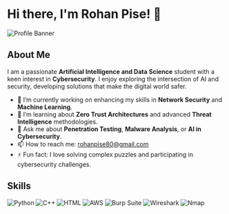 # Hi there, I'm Rohan Pise! 👋

![Profile Banner](https://via.placeholder.com/800x200.png?text=Welcome+to+Rohan's+GitHub+Profile)

## About Me

I am a passionate **Artificial Intelligence and Data Science** student with a keen interest in **Cybersecurity**. I enjoy exploring the intersection of AI and security, developing solutions that make the digital world safer.

- 🔭 I’m currently working on enhancing my skills in **Network Security** and **Machine Learning**.
- 🌱 I’m learning about **Zero Trust Architectures** and advanced **Threat Intelligence** methodologies.
- 💬 Ask me about **Penetration Testing**, **Malware Analysis**, or **AI in Cybersecurity**.
- 📫 How to reach me: [rohanpise80@gmail.com](mailto:rohanpise80@gmail.com)
- ⚡ Fun fact: I love solving complex puzzles and participating in cybersecurity challenges.

## Skills

![Python](https://img.shields.io/badge/Python-3776AB?style=for-the-badge&logo=python&logoColor=white)
![C++](https://img.shields.io/badge/C++-00599C?style=for-the-badge&logo=cplusplus&logoColor=white)
![HTML](https://img.shields.io/badge/HTML-E34F26?style=for-the-badge&logo=html5&logoColor=white)
![AWS](https://img.shields.io/badge/AWS-232F3E?style=for-the-badge&logo=amazonaws&logoColor=white)
![Burp Suite](https://img.shields.io/badge/Burp_Suite-FF6C37?style=for-the-badge&logo=burpsuite&logoColor=white)
![Wireshark](https://img.shields.io/badge/Wireshark-1679A7?style=for-the-badge&logo=wireshark&logoColor=white)
![Nmap](https://img.shields.io/badge/Nmap-4682B4?style=for-the-badge&logo=nmap&logoColor=white)

